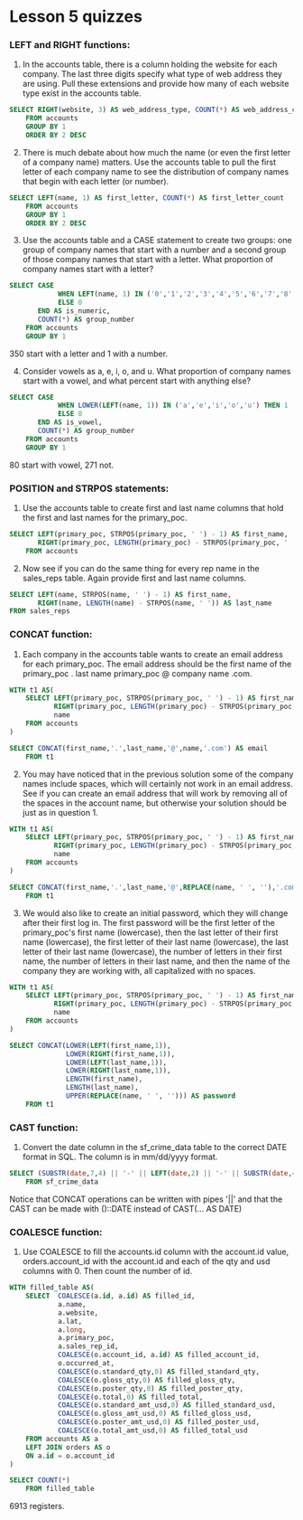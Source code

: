 # Lesson 5 quizzes

### LEFT and RIGHT functions:

1) In the accounts table, there is a column holding the website for each company. The last three digits specify what type of web address they are using.
Pull these extensions and provide how many of each website type exist in the accounts table.

```sql
SELECT RIGHT(website, 3) AS web_address_type, COUNT(*) AS web_address_count
	FROM accounts
	GROUP BY 1
	ORDER BY 2 DESC
```

2) There is much debate about how much the name (or even the first letter of a company name) matters. Use the accounts table to pull the first letter of each 
company name to see the distribution of company names that begin with each letter (or number). 

```sql
SELECT LEFT(name, 1) AS first_letter, COUNT(*) AS first_letter_count
	FROM accounts
	GROUP BY 1
	ORDER BY 2 DESC
```

3) Use the accounts table and a CASE statement to create two groups: one group of company names that start with a number and a second group of those company names 
that start with a letter. What proportion of company names start with a letter?

```sql
SELECT CASE 
			WHEN LEFT(name, 1) IN ('0','1','2','3','4','5','6','7','8','9','0') THEN 1
			ELSE 0
	   END AS is_numeric,
	   COUNT(*) AS group_number
	FROM accounts
	GROUP BY 1
```

350 start with a letter and 1 with a number.

4) Consider vowels as a, e, i, o, and u. What proportion of company names start with a vowel, and what percent start with anything else? 

```sql
SELECT CASE 
			WHEN LOWER(LEFT(name, 1)) IN ('a','e','i','o','u') THEN 1
			ELSE 0
	   END AS is_vowel,
	   COUNT(*) AS group_number
	FROM accounts
	GROUP BY 1
```

80 start with vowel, 271 not.

### POSITION and STRPOS statements:

1) Use the accounts table to create first and last name columns that hold the first and last names for the primary_poc. 

```sql
SELECT LEFT(primary_poc, STRPOS(primary_poc, ' ') - 1) AS first_name,
       RIGHT(primary_poc, LENGTH(primary_poc) - STRPOS(primary_poc, ' ')) AS last_name             
	FROM accounts
```

2) Now see if you can do the same thing for every rep name in the sales_reps table. Again provide first and last name columns.

```sql
SELECT LEFT(name, STRPOS(name, ' ') - 1) AS first_name,
       RIGHT(name, LENGTH(name) - STRPOS(name, ' ')) AS last_name             
FROM sales_reps
```

### CONCAT function:

1) Each company in the accounts table wants to create an email address for each primary_poc. The email address should be the first name of the primary_poc . 
last name primary_poc @ company name .com.

```sql
WITH t1 AS(
	SELECT LEFT(primary_poc, STRPOS(primary_poc, ' ') - 1) AS first_name,
           RIGHT(primary_poc, LENGTH(primary_poc) - STRPOS(primary_poc, ' ')) AS last_name,
		   name
	FROM accounts
)

SELECT CONCAT(first_name,'.',last_name,'@',name,'.com') AS email
	FROM t1
```

2) You may have noticed that in the previous solution some of the company names include spaces, which will certainly not work in an email address. See if you 
can create an email address that will work by removing all of the spaces in the account name, but otherwise your solution should be just as in question 1. 

```sql
WITH t1 AS(
	SELECT LEFT(primary_poc, STRPOS(primary_poc, ' ') - 1) AS first_name,
           RIGHT(primary_poc, LENGTH(primary_poc) - STRPOS(primary_poc, ' ')) AS last_name,
		   name
	FROM accounts
)

SELECT CONCAT(first_name,'.',last_name,'@',REPLACE(name, ' ', ''),'.com') AS email
	FROM t1
```

3) We would also like to create an initial password, which they will change after their first log in. The first password will be the first letter of the 
primary_poc's first name (lowercase), then the last letter of their first name (lowercase), the first letter of their last name (lowercase), the last letter of 
their last name (lowercase), the number of letters in their first name, the number of letters in their last name, and then the name of the company they are 
working with, all capitalized with no spaces. 

```sql
WITH t1 AS(
	SELECT LEFT(primary_poc, STRPOS(primary_poc, ' ') - 1) AS first_name,
           RIGHT(primary_poc, LENGTH(primary_poc) - STRPOS(primary_poc, ' ')) AS last_name,
		   name
	FROM accounts
)

SELECT CONCAT(LOWER(LEFT(first_name,1)),
			  LOWER(RIGHT(first_name,1)),
			  LOWER(LEFT(last_name,1)),
			  LOWER(RIGHT(last_name,1)),
			  LENGTH(first_name),
			  LENGTH(last_name),
			  UPPER(REPLACE(name, ' ', ''))) AS password
	FROM t1
```

### CAST function:

1) Convert the date column in the sf_crime_data table to the correct DATE format in SQL. The column is in mm/dd/yyyy format.

```sql
SELECT (SUBSTR(date,7,4) || '-' || LEFT(date,2) || '-' || SUBSTR(date,4,2))::DATE AS new_date
	FROM sf_crime_data
```

Notice that CONCAT operations can be written with pipes '||' and that the CAST can be made with ()::DATE instead of CAST(... AS DATE)

### COALESCE function:

1) Use COALESCE to fill the accounts.id column with the account.id value, orders.account_id with the account.id and each of the qty and usd columns with 0.
Then count the number of id.

```sql
WITH filled_table AS(
	SELECT  COALESCE(a.id, a.id) AS filled_id,
			a.name, 
			a.website, 
			a.lat, 
			a.long, 
			a.primary_poc, 
			a.sales_rep_id, 
			COALESCE(o.account_id, a.id) AS filled_account_id, 
			o.occurred_at, 
			COALESCE(o.standard_qty,0) AS filled_standard_qty, 
			COALESCE(o.gloss_qty,0) AS filled_gloss_qty, 
			COALESCE(o.poster_qty,0) AS filled_poster_qty, 
			COALESCE(o.total,0) AS filled_total, 
			COALESCE(o.standard_amt_usd,0) AS filled_standard_usd, 
			COALESCE(o.gloss_amt_usd,0) AS filled_gloss_usd, 
			COALESCE(o.poster_amt_usd,0) AS filled_poster_usd, 
			COALESCE(o.total_amt_usd,0) AS filled_total_usd
	FROM accounts AS a
	LEFT JOIN orders AS o
	ON a.id = o.account_id
)

SELECT COUNT(*)
	FROM filled_table
```

6913 registers.